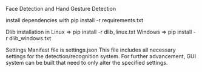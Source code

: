 Face Detection and Hand Gesture Detection

install dependencies with
pip install -r requirements.txt

Dlib installation in
Linux 	=> pip install -r dlib_linux.txt
Windows => pip install -r dlib_windows.txt

Settings Manifest file is settings.json
This file includes all necessary settings for the detection/recognition system. For further advancement, GUI system can be built that need to only alter the specified settings.